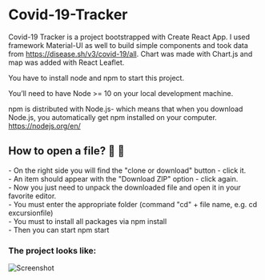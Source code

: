 
<h1>Covid-19-Tracker</h1>

Covid-19 Tracker is a project bootstrapped with Create React App. 
I used framework Material-UI as well to build simple components and took data from https://disease.sh/v3/covid-19/all. 
Chart was made with Chart.js and map was added with React Leaflet.

You have to install node and npm to start this project.

You’ll need to have Node >= 10 on your local development machine.

npm is distributed with Node.js- which means that when you download Node.js, you automatically get npm installed on your computer. https://nodejs.org/en/


<h2>How to open a file? 👀 👀</h2>
- On the right side you will find the "clone or download" button - click it.<br>
- An item should appear with the "Download ZIP" option - click again.<br>
- Now you just need to unpack the downloaded file and open it in your favorite editor.<br>
- You must enter the appropriate folder (command "cd" + file name, e.g. cd excursionfile)<br>
- You must to install all packages via npm install<br>
- Then you can start npm start<br>

<h3>The project looks like: </h3>

![Screenshot](https://user-images.githubusercontent.com/53143114/116751565-830a1800-aa04-11eb-851b-8425a21b9219.jpeg)
